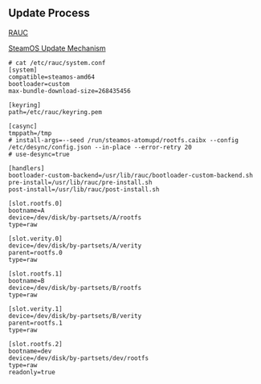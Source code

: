 ## Update Process
[RAUC](https://rauc.io/)

[SteamOS Update Mechanism](https://github.com/randombk/steamos-teardown/blob/master/docs/system-updates.md)

```
# cat /etc/rauc/system.conf
[system]
compatible=steamos-amd64
bootloader=custom
max-bundle-download-size=268435456

[keyring]
path=/etc/rauc/keyring.pem

[casync]
tmppath=/tmp
# install-args=--seed /run/steamos-atomupd/rootfs.caibx --config /etc/desync/config.json --in-place --error-retry 20
# use-desync=true

[handlers]
bootloader-custom-backend=/usr/lib/rauc/bootloader-custom-backend.sh
pre-install=/usr/lib/rauc/pre-install.sh
post-install=/usr/lib/rauc/post-install.sh

[slot.rootfs.0]
bootname=A
device=/dev/disk/by-partsets/A/rootfs
type=raw

[slot.verity.0]
device=/dev/disk/by-partsets/A/verity
parent=rootfs.0
type=raw

[slot.rootfs.1]
bootname=B
device=/dev/disk/by-partsets/B/rootfs
type=raw

[slot.verity.1]
device=/dev/disk/by-partsets/B/verity
parent=rootfs.1
type=raw

[slot.rootfs.2]
bootname=dev
device=/dev/disk/by-partsets/dev/rootfs
type=raw
readonly=true
```

